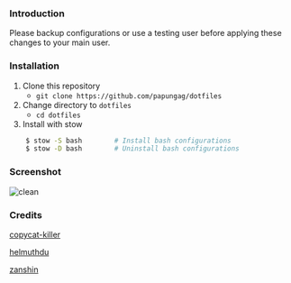 ### Introduction
Please backup configurations or use a testing user before applying these changes to your main user.

### Installation
1. Clone this repository
   * ``` git clone https://github.com/papungag/dotfiles ```
2. Change directory to ```dotfiles```
   * ``` cd dotfiles ```
3. Install with stow
```bash
    $ stow -S bash        # Install bash configurations
    $ stow -D bash        # Uninstall bash configurations
```

### Screenshot

![clean](https://i.imgur.com/WJRt5wF.png)

### Credits
[copycat-killer](https://github.com/lcpz)

[helmuthdu](https://github.com/helmuthdu)

[zanshin](https://github.com/zanshin)
